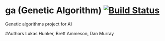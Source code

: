 # ga (Genetic Algorithm) [![Build Status](https://magnum.travis-ci.com/lhunker/ga.svg?token=qwSLr6vz4Z85Dh9xqDjB&branch=master)](https://magnum.travis-ci.com/lhunker/ga)
Genetic algorithms project for AI


#Authors
Lukas Hunker, Brett Ammeson, Dan Murray
